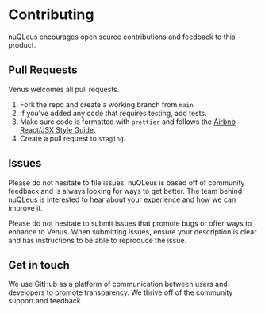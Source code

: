 # Contributing

nuQLeus encourages open source contributions and feedback to this product.

## Pull Requests

Venus welcomes all pull requests.

1. Fork the repo and create a working branch from `main`.
2. If you've added any code that requires testing, add tests.
3. Make sure code is formatted with `prettier` and follows the [Airbnb React/JSX Style Guide](https://github.com/airbnb/javascript/blob/master/react/README.md).
4. Create a pull request to `staging`.

## Issues

Please do not hesitate to file issues. nuQLeus is based off of community feedback and is always looking for ways to get better. The team behind nuQLeus is interested to hear about your experience and how we can improve it.

Please do not hesitate to submit issues that promote bugs or offer ways to enhance to Venus. When submitting issues, ensure your description is clear and has instructions to be able to reproduce the issue.

## Get in touch

We use GitHub as a platform of communication between users and developers to promote transparency. We thrive off of the community support and feedback